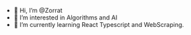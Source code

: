 - 👋 Hi, I’m @Zorrat
- 👀 I’m interested in Algorithms and AI
- 🌱 I’m currently learning React Typescript and WebScraping.


